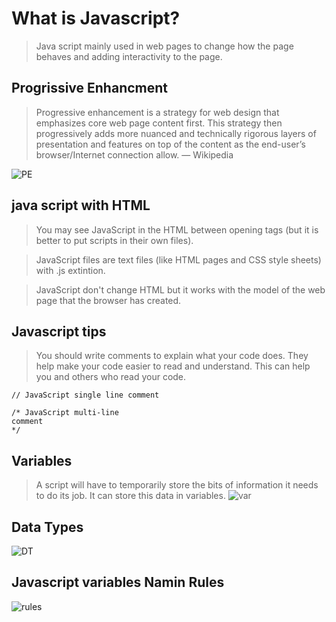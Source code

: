 # What is Javascript?
> Java script mainly used in web pages to change how the page behaves and adding
interactivity to the page.

## Progrissive Enhancment

> Progressive enhancement is a strategy for web design that emphasizes core web page content first. This strategy then progressively adds more nuanced and technically rigorous layers of presentation and features on top of the content as the end-user’s browser/Internet connection allow. — Wikipedia

![PE](https://i.pinimg.com/originals/1c/7c/f0/1c7cf0b711f81d8139ed3993000e023c.png)

## java script with HTML

>You may see JavaScript in the HTML between
opening <script> and closing </script> tags
(but it is better to put scripts in their own files).

>JavaScript files are text files (like HTML pages and
CSS style sheets) with .js extintion.

>JavaScript don't change HTML but it works with the model of the web
page that the browser has created.

## Javascript tips

>You should write comments to explain what your code does.
They help make your code easier to read and understand.
This can help you and others who read your code.

`// JavaScript single line comment`

~~~~
/* JavaScript multi-line
comment
*/
~~~~

## Variables

>A script will have to temporarily store the bits of information it
needs to do its job. It can store this data in variables.
![var](https://miro.medium.com/max/734/1*IKWdLy1iqPGcVgaYZDlhvg.png)

## Data Types

![DT](https://www.supinfo.com/articles/resources/231580/5418/1.png)

## Javascript variables Namin Rules

![rules](https://www.google.com/url?sa=i&url=https%3A%2F%2Fslideplayer.com%2Fslide%2F10568090%2F&psig=AOvVaw1VYVBQ43dKXYeZG4L4RxKB&ust=1588458195462000&source=images&cd=vfe&ved=0CAIQjRxqFwoTCKCg_obak-kCFQAAAAAdAAAAABAK)